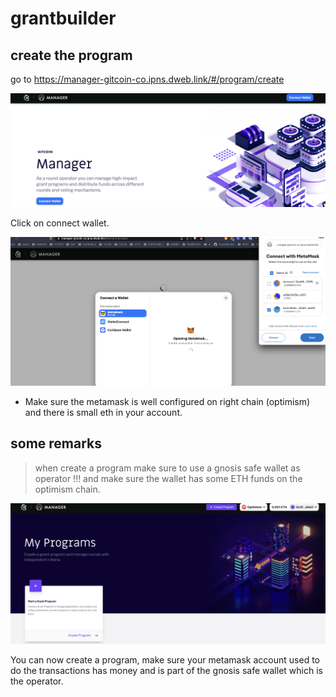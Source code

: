 # grantbuilder

## create the program

go to https://manager-gitcoin-co.ipns.dweb.link/#/program/create

![](img/connect_wallet.png)

Click on connect wallet.

![](img/builder_connect_wallet.png)

- Make sure the metamask is well configured on right chain (optimism) and there is small eth in your account.

## some remarks

> when create a program make sure to use a gnosis safe wallet as operator !!! and make sure the wallet has some ETH funds on the optimism chain.


![](img/create_program.png)

You can now create a program, make sure your metamask account used to do the transactions has money and is part of the gnosis safe wallet which is the operator.


